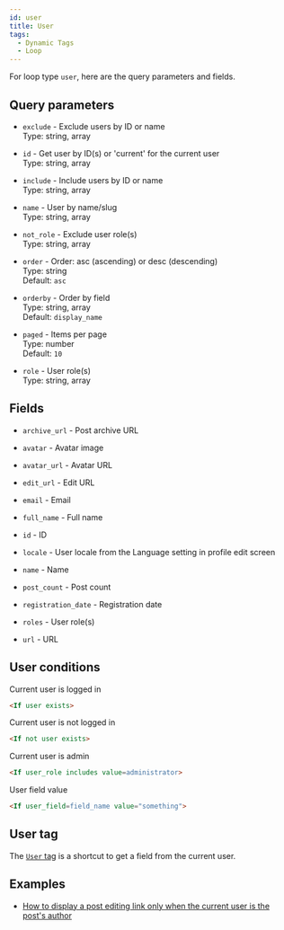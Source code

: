 ```yaml
---
id: user
title: User
tags:
  - Dynamic Tags
  - Loop
---
```

For loop type `user`, here are the query parameters and fields.

## Query parameters

- `exclude` - Exclude users by ID or name  
    Type: string, array
- `id` - Get user by ID(s) or 'current' for the current user  
    Type: string, array  
    
- `include` - Include users by ID or name  
    Type: string, array  
    
- `name` - User by name/slug  
    Type: string, array  
    
- `not_role` - Exclude user role(s)  
    Type: string, array  
    
- `order` - Order: asc (ascending) or desc (descending)  
    Type: string  
    Default: `asc`  
    
- `orderby` - Order by field  
    Type: string, array  
    Default: `display_name`  
    
- `paged` - Items per page  
    Type: number  
    Default: `10`  
    
- `role` - User role(s)  
    Type: string, array  
    

## Fields

- `archive_url` - Post archive URL  
    
- `avatar` - Avatar image  
    
- `avatar_url` - Avatar URL  
    
- `edit_url` - Edit URL  
    
- `email` - Email  
    
- `full_name` - Full name  
    
- `id` - ID  
    
- `locale` - User locale from the Language setting in profile edit screen  
    
- `name` - Name  
    
- `post_count` - Post count  
    
- `registration_date` - Registration date  
    
- `roles` - User role(s)  
    
- `url` - URL  
    

## User conditions

Current user is logged in

```html
<If user exists>
```

Current user is not logged in

```html
<If not user exists>
```

Current user is admin

```html
<If user_role includes value=administrator>
```

User field value

```html
<If user_field=field_name value="something">
```

## User tag

The [`User` tag](/dynamic-tags/user) is a shortcut to get a field from the current user.

## Examples

- [How to display a post editing link only when the current user is the post's author](/how-to/display-post-edit-link-author)